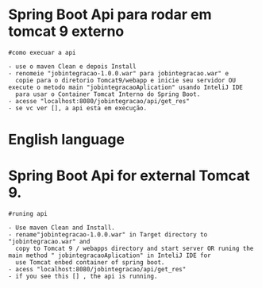 # Spring Boot Api para rodar em tomcat 9 externo

    #como execuar a api

    - use o maven Clean e depois Install
    - renomeie "jobintegracao-1.0.0.war" para jobintegracao.war" e 
      copie para o diretorio Tomcat9/webapp e inicie seu servidor OU execute o metodo main "jobintegracaoAplication" usando InteliJ IDE
      para usar o Container Tomcat Interno do Spring Boot.
    - acesse "localhost:8080/jobintegracao/api/get_res"
    - se vc ver [], a api esta em execução.

# English language
# Spring Boot Api for external Tomcat 9.

    #runing api

    - Use maven Clean and Install.
    - rename"jobintegracao-1.0.0.war" in Target directory to "jobintegracao.war" and 
      copy to Tomcat 9 / webapps directory and start server OR runing the main method " jobintegracaoAplication" in InteliJ IDE for
      use Tomcat enbed container of spring boot.
    - acess "localhost:8080/jobintegracao/api/get_res"
    - if you see this [] , the api is running.




